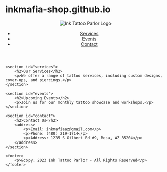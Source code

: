 # inkmafia-shop.github.io
<!DOCTYPE html>
<html lang="en">
<head>
    <meta charset="UTF-8">
    <meta name="viewport" content="width=device-width, initial-scale=1.0">
    <title>Ink Mafia Tattoo & Piercing</title>
    <link rel="stylesheet" type="text/css" href="styles.css">
</head>
<body>
    <header>
        <div class="logo">
            <img src="data:image/png;base64,![ink](https://github.com/user-attachments/assets/5c6b05ad-ae04-4135-91dd-9cf96bac1ae2)
" alt="Ink Tattoo Parlor Logo">
        </div>
        <nav>
            <ul>
                <li><a href="#services">Services</a></li>
                <li><a href="#events">Events</a></li>
                <li><a href="#contact">Contact</a></li>
            </ul>
        </nav>
    </header>

    <section id="services">
        <h2>Our Services</h2>
        <p>We offer a range of tattoo services, including custom designs, cover-ups, and piercings.</p>
    </section>

    <section id="events">
        <h2>Upcoming Events</h2>
        <p>Join us for our monthly tattoo showcase and workshops.</p>
    </section>

    <section id="contact">
        <h2>Contact Us</h2>
        <address>
            <p>Email: inkmafiaaz@gmail.com</p>
            <p>Phone: (480) 219-1714</p>
            <p>Address: 1235 S Gilbert Rd #9, Mesa, AZ 85204</p>
        </address>
    </section>

    <footer>
        <p>&copy; 2023 Ink Tattoo Parlor - All Rights Reserved</p>
    </footer>
</body>
</html>

